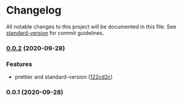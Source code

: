 # Changelog

All notable changes to this project will be documented in this file. See [standard-version](https://github.com/conventional-changelog/standard-version) for commit guidelines.

### [0.0.2](https://forge.grandlyon.com///compare/v0.0.1...v0.0.2) (2020-09-28)


### Features

* prettier and standard-version ([122cd2c](https://forge.grandlyon.com///commit/122cd2c099d49d5b0b319e66598a46cfc207fdc8))

### 0.0.1 (2020-09-28)
